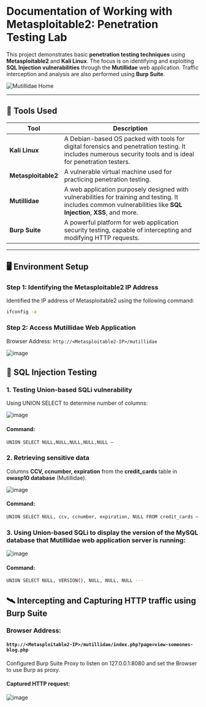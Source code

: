 # Documentation of Working with Metasploitable2: Penetration Testing Lab

This project demonstrates basic **penetration testing techniques** using **Metasploitable2** and **Kali Linux**. The focus is on identifying and exploiting **SQL Injection vulnerabilities** through the **Mutillidae** web application. Traffic interception and analysis are also performed using **Burp Suite**.

![Mutillidae Home](https://github.com/user-attachments/assets/111553e2-c6af-49c3-a17c-e0c5fd0fc628)

---

## 🧰 Tools Used

| Tool | Description |
|------|-------------|
| **Kali Linux** | A Debian-based OS packed with tools for digital forensics and penetration testing. It includes numerous security tools and is ideal for penetration testers. |
| **Metasploitable2** | A vulnerable virtual machine used for practicing penetration testing. |
| **Mutillidae** | A web application purposely designed with vulnerabilities for training and testing. It includes common vulnerabilities like **SQL Injection**, **XSS**, and more. |
| **Burp Suite** | A powerful platform for web application security testing, capable of intercepting and modifying HTTP requests. |

---

## 🖥️ Environment Setup

### Step 1: Identifying the Metasploitable2 IP Address

Identified the IP address of Metasploitable2 using the following command:

```bash
ifconfig -a
```

### Step 2: Access Mutillidae Web Application

Browser Address: ```http://<Metasploitable2-IP>/mutillidae```

![image](https://github.com/user-attachments/assets/a671c1c4-c0c0-43ac-b84d-084bd986bf4d)

## 💉 SQL Injection Testing

### 1. Testing Union-based SQLi vulnerability

Using UNION SELECT to determine number of columns:

![image](https://github.com/user-attachments/assets/208d5d96-1264-485d-963d-830e2a1ffeb3)

#### Command:

```bash
UNION SELECT NULL,NULL,NULL,NULL,NULL –
```

### 2. Retrieving sensitive data
Columns **CCV, ccnumber, expiration** from the **credit_cards** table in **owasp10 database** (Mutillidae).

![image](https://github.com/user-attachments/assets/274dbb19-952a-4483-a32d-ed4b85471b33)

#### Command:

```bash
UNION SELECT NULL, ccv, ccnumber, expiration, NULL FROM credit_cards –
```

### 3. Using Union-based SQLi to display the version of the MySQL database that Mutillidae web application server is running:

![image](https://github.com/user-attachments/assets/ff5afff6-9b1e-4ef3-a58a-d5b92eb7d57a)

#### Command:

```bash
UNION SELECT NULL, VERSION(), NULL, NULL, NULL ---
```

## 🛰️ Intercepting and Capturing HTTP traffic using Burp Suite

### Browser Address: 

#### ```http://<Metasploitable2-IP>/mutillidae/index.php?page=view-someones-blog.php```

Configured Burp Suite Proxy to listen on 127.0.0.1:8080 and set the Browser to use Burp as proxy.

#### Captured HTTP request:

![image](https://github.com/user-attachments/assets/58a3df65-d2ec-4a12-9284-a4e6908d1427)

